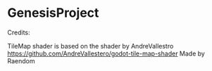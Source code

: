 # GenesisProject

Credits:

TileMap shader is based on the shader by AndreVallestro https://github.com/AndreVallestero/godot-tile-map-shader
Made by Raendom
